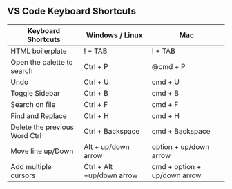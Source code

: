 <h2>VS Code Keyboard Shortcuts</h2>
  <table class="table table-borderless">
    <thead>
      <tr>
        <th scope="col">Keyboard Shortcuts</th>
        <th scope="col">Windows / Linux</th>
        <th scope="col">Mac</th>
      </tr>
    </thead>
    <tr>
      <td>HTML boilerplate</td>
      <td>! + TAB</td>
      <td>! + TAB</td>
    </tr>
    <tr>
      <td>Open the palette to search</td>
      <td>Ctrl + P</td>
      <td>@cmd + P</td>
    </tr>
    <tr>
      <td>Undo</td>
      <td>Ctrl + U</td>
      <td>cmd + U</td>
    </tr>
    <tr>
      <td>Toggle Sidebar</td>
      <td>Ctrl + B</td>
      <td>cmd + B</td>
    </tr>
    <tr>
      <td>Search on file</td>
      <td>Ctrl + F</td>
      <td>cmd + F</td>
    </tr>
    <tr>
      <td>Find and Replace</td>
      <td>Ctrl + H</td>
      <td>cmd + H</td>
    </tr>
    <tr>
      <td>Delete the previous Word Ctrl</td>
      <td>Ctrl + Backspace</td>
      <td>cmd + Backspace</td>
    </tr>
    <tr>
      <td>Move line up/Down</td>
      <td>Alt + up/down arrow</td>
      <td>option + up/down arrow</td>
    </tr>
    <tr>
      <td>Add multiple cursors</td>
      <td>Ctrl + Alt +up/down arrow</td>
      <td>cmd + option + up/down arrow</td>
    </tr>
    </tbody>
  </table>
